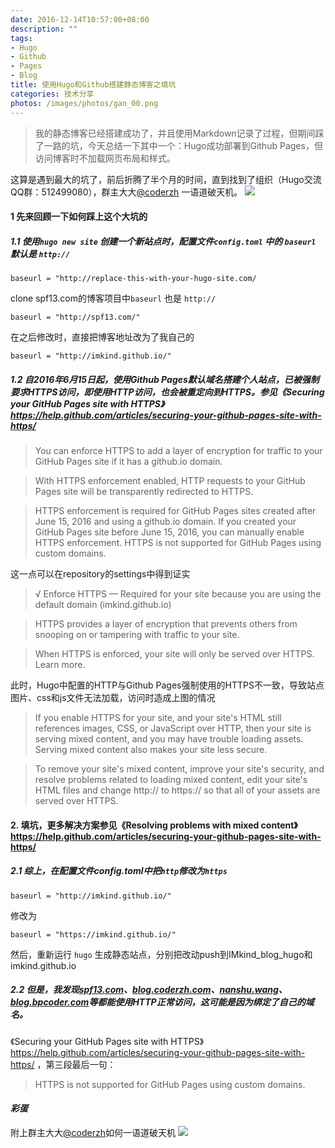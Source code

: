 ```yaml
---
date: 2016-12-14T10:57:00+08:00
description: ""
tags:
- Hugo
- Github
- Pages
- Blog
title: 使用Hugo和Github搭建静态博客之填坑
categories: 技术分享
photos: /images/photos/gan_00.png
---
```


> 我的静态博客已经搭建成功了，并且使用Markdown记录了过程，但期间踩了一路的坑，今天总结一下其中一个：Hugo成功部署到Github Pages，但访问博客时不加载网页布局和样式。

这算是遇到最大的坑了，前后折腾了半个月的时间，直到找到了组织（Hugo交流QQ群：512499080），群主大大[@coderzh](http://www.coderzh.com/) 一语道破天机。
![](/images/20161214/hugo_tk_01.png)

<!--more-->

#### 1 先来回顾一下如何踩上这个大坑的

##### 1.1 使用`hugo new site` 创建一个新站点时，配置文件`config.toml` 中的 `baseurl` 默认是 `http://`

	baseurl = "http://replace-this-with-your-hugo-site.com/

clone spf13.com的博客项目中`baseurl` 也是 `http://`

	baseurl = "http://spf13.com/"

在之后修改时，直接把博客地址改为了我自己的

	baseurl = "http://imkind.github.io/"

##### 1.2 自2016年6月15日起，使用Github Pages默认域名搭建个人站点，已被强制要求HTTPS访问，即使用HTTP访问，也会被重定向到HTTPS。参见《Securing your GitHub Pages site with HTTPS》 https://help.github.com/articles/securing-your-github-pages-site-with-https/



> You can enforce HTTPS to add a layer of encryption for traffic to your GitHub Pages site if it has a github.io domain.

> With HTTPS enforcement enabled, HTTP requests to your GitHub Pages site will be transparently redirected to HTTPS.

> HTTPS enforcement is required for GitHub Pages sites created after June 15, 2016 and using a github.io domain. If you created your GitHub Pages site before June 15, 2016, you can manually enable HTTPS enforcement. HTTPS is not supported for GitHub Pages using custom domains.

这一点可以在repository的settings中得到证实

> √ Enforce HTTPS — Required for your site because you are using the default domain (imkind.github.io)

> HTTPS provides a layer of encryption that prevents others from snooping on or tampering with traffic to your site.

> When HTTPS is enforced, your site will only be served over HTTPS. Learn more.

此时，Hugo中配置的HTTP与Github Pages强制使用的HTTPS不一致，导致站点图片、css和js文件无法加载，访问时造成上图的情况

> If you enable HTTPS for your site, and your site's HTML still references images, CSS, or JavaScript over HTTP, then your site is serving mixed content, and you may have trouble loading assets. Serving mixed content also makes your site less secure.

>To remove your site's mixed content, improve your site's security, and resolve problems related to loading mixed content, edit your site's HTML files and change http:// to https:// so that all of your assets are served over HTTPS.

#### 2. 填坑，更多解决方案参见《Resolving problems with mixed content》https://help.github.com/articles/securing-your-github-pages-site-with-https/

##### 2.1 综上，在配置文件config.toml中把`http`修改为`https`

	baseurl = "http://imkind.github.io/"

修改为

	baseurl = "https://imkind.github.io/"

然后，重新运行 `hugo` 生成静态站点，分别把改动push到IMkind_blog_hugo和imkind.github.io

##### 2.2 但是，我发现[spf13.com](http://spf13.com/)、[blog.coderzh.com](http://blog.coderzh.com/)、[nanshu.wang](http://nanshu.wang/)、[blog.bpcoder.com](http://blog.bpcoder.com/)等都能使用HTTP正常访问，这可能是因为绑定了自己的域名。

《Securing your GitHub Pages site with HTTPS》 https://help.github.com/articles/securing-your-github-pages-site-with-https/ ，第三段最后一句：

> HTTPS is not supported for GitHub Pages using custom domains.

#### *彩蛋*
附上群主大大[@coderzh](http://www.coderzh.com/)如何一语道破天机
![](/images/20161214/hugo_tk_02.png)
